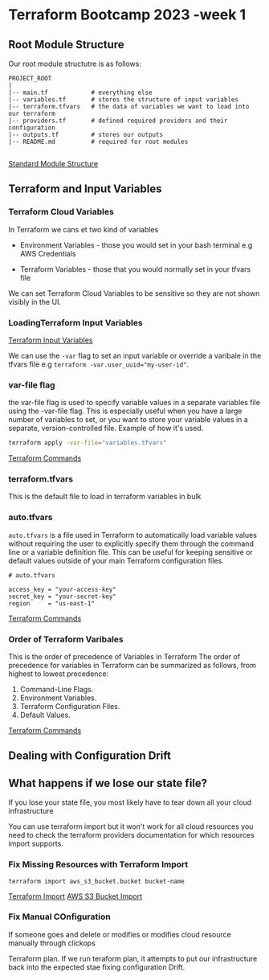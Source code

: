 # Terraform Bootcamp 2023 -week 1


## Root Module Structure

Our root module structutre is as follows:



```
PROJECT_ROOT
|
|-- main.tf            # everything else
|-- variables.tf       # stores the structure of input variables
|-- terraform.tfvars   # the data of variables we want to load into our terraform
|-- providers.tf       # defined required providers and their configuration
|-- outputs.tf         # stores our outputs
|-- README.md          # required for root modules


```


[Standard Module Structure](https://developer.hashicorp.com/terraform/language/modules/develop/structure)

## Terraform and Input Variables

### Terraform Cloud Variables

In Terraform we cans et two kind of variables
- Environment Variables - those you would set in your bash terminal e.g AWS Credentials

- Terraform Variables - those that you would normally set in your tfvars file

We can set Terraform Cloud Variables to be sensitive so they are not shown visibly in the UI.


### LoadingTerraform Input Variables
[Terraform Input Variables](https://developer.hashicorp.com/terraform/language/values/variables)

We can use the `-var` flag to set an input variable or override a varibale in the tfvars file e.g `terraform -var.user_uuid="my-user-id"`.

### var-file flag

the var-file flag is used to specify variable values in a separate variables file using the -var-file flag. This is especially useful when you have a large number of variables to set, or you want to store your variable values in a separate, version-controlled file.  Example of how it's used.
```sh
terraform apply -var-file="variables.tfvars"

```
[Terraform Commands](https://developer.hashicorp.com/terraform/cli/commands/)
### terraform.tfvars

This is the default file to load in terraform variables in bulk

### auto.tfvars

`auto.tfvars` is a file used in Terraform to automatically load variable values without requiring the user to explicitly specify them through the command line or a variable definition file. This can be useful for keeping sensitive or default values outside of your main Terraform configuration files.
```hcl
# auto.tfvars

access_key = "your-access-key"
secret_key = "your-secret-key"
region     = "us-east-1"

```

[Terraform Commands](https://developer.hashicorp.com/terraform/cli/commands/)

### Order of Terraform Varibales

This is the order of precedence of Variables in Terraform
The order of precedence for variables in Terraform can be summarized as follows, from highest to lowest precedence:

1. Command-Line Flags.
2. Environment Variables.
3. Terraform Configuration Files.
4. Default Values.

[Terraform Commands](https://developer.hashicorp.com/terraform/cli/commands/)


## Dealing with Configuration Drift

## What happens if we lose our state file?
If you lose your state file, you most likely have to tear down all your cloud infrastructure 

You can use terraform import but it won't work for all cloud resources you need to check the terraform providers documentation for which resources import supports.

### Fix Missing Resources with Terraform Import
`terraform import aws_s3_bucket.bucket bucket-name`

[Terraform Import](https://developer.hashicorp.com/terraform/cli/import)
[AWS S3 Bucket Import](https://registry.terraform.io/providers/hashicorp/aws/latest/docs/resources/s3_bucket)

### Fix Manual COnfiguration

If someone goes and delete or modifies or modifies cloud resource manually through clickops

Terraform plan. If we run teraform plan, it attempts to put our infrastructure back into the expected stae fixing configuration Drift.